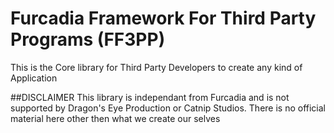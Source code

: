 # Furcadia Framework For Third Party Programs (FF3PP)

This is the Core library for Third Party Developers to create any kind of Application

##DISCLAIMER
This library is independant from Furcadia and is not supported by Dragon's Eye Production or Catnip Studios. There is no official material here other then what we create our selves
